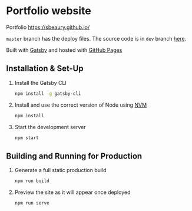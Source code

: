# Portfolio website

Portfolio https://sbeaury.github.io/

`master` branch has the deploy files. The source code is in `dev` branch [here](https://github.com/sbeaury/sbeaury.github.io/tree/dev).

Built with <a href="https://www.gatsbyjs.org/" target="_blank">Gatsby</a> and hosted with <a href="https://pages.github.com/" target="_blank">GitHub Pages</a>

## Installation & Set-Up

1. Install the Gatsby CLI

   ```sh
   npm install -g gatsby-cli
   ```

2. Install and use the correct version of Node using [NVM](https://github.com/nvm-sh/nvm)

   ```sh
   npm install
   ```

3. Start the development server

   ```sh
   npm start
   ```

## Building and Running for Production

1. Generate a full static production build

   ```sh
   npm run build
   ```

1. Preview the site as it will appear once deployed

   ```sh
   npm run serve
   ```

